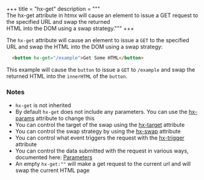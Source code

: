 +++
title = "hx-get"
description = """\
  The hx-get attribute in htmx will cause an element to issue a GET request to the specified URL and swap the returned \
  HTML into the DOM using a swap strategy."""
+++

The `hx-get` attribute will cause an element to issue a `GET` to the specified URL and swap
the HTML into the DOM using a swap strategy:

```html
  <button hx-get="/example">Get Some HTML</button>
```

This example will cause the `button` to issue a `GET` to `/example` and swap the returned HTML into
 the `innerHTML` of the `button`.

### Notes

* `hx-get` is not inherited
* By default `hx-get` does not include any parameters.  You can use the [hx-params](@/attributes/hx-params.md)
  attribute to change this
* You can control the target of the swap using the [hx-target](@/attributes/hx-target.md) attribute
* You can control the swap strategy by using the [hx-swap](@/attributes/hx-swap.md) attribute
* You can control what event triggers the request with the [hx-trigger](@/attributes/hx-trigger.md) attribute
* You can control the data submitted with the request in various ways, documented here: [Parameters](@/docs.md#parameters)
* An empty `hx-get:""` will make a get request to the current url and will swap the current HTML page 
